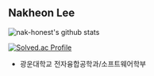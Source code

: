 ## Nakheon Lee
![nak-honest's github stats](https://github-readme-stats.vercel.app/api?username=nak-honest&theme=dark&show_icons=true)
   
[![Solved.ac Profile](http://mazassumnida.wtf/api/v2/generate_badge?boj=e5slnh07)](https://solved.ac/e5slnh07/)

- 광운대학교 전자융합공학과/소프트웨어학부
